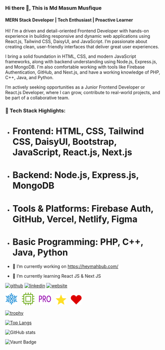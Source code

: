### Hi there 👋, This is Md Masum Musfique
#### MERN Stack Developer | Tech Enthusiast | Proactive Learner

Hi! I'm a driven and detail-oriented Frontend Developer with hands-on experience in building responsive and dynamic web applications using React.js, Tailwind CSS, DaisyUI, and JavaScript. I’m passionate about creating clean, user-friendly interfaces that deliver great user experiences.

I bring a solid foundation in HTML, CSS, and modern JavaScript frameworks, along with backend understanding using Node.js, Express.js, and MongoDB. I'm also comfortable working with tools like Firebase Authentication, GitHub, and Next.js, and have a working knowledge of PHP, C++, Java, and Python.

I’m actively seeking opportunities as a Junior Frontend Developer or React.js Developer, where I can grow, contribute to real-world projects, and be part of a collaborative team.

### 🔧 Tech Stack Highlights:

- # Frontend: HTML, CSS, Tailwind CSS, DaisyUI, Bootstrap, JavaScript, React.js, Next.js

- # Backend: Node.js, Express.js, MongoDB

- # Tools & Platforms: Firebase Auth, GitHub, Vercel, Netlify, Figma

- # Basic Programming: PHP, C++, Java, Python

- 🔭 I’m currently working on [https://heymahbub.com/ ](https://glowbyyana-690b6.web.app/)
- 🌱 I’m currently learning React JS & Next JS


[<img src='https://cdn.jsdelivr.net/npm/simple-icons@3.0.1/icons/github.svg' alt='github' height='40'>](https://github.com/Masumiub)  [<img src='https://cdn.jsdelivr.net/npm/simple-icons@3.0.1/icons/linkedin.svg' alt='linkedin' height='40'>](https://www.linkedin.com/in/musfique-77-masum/)  [<img src='https://cdn.jsdelivr.net/npm/simple-icons@3.0.1/icons/icloud.svg' alt='website' height='40'>](https://eprokashoni.com/masumBio/)  

<a href='https://archiveprogram.github.com/'><img src='https://raw.githubusercontent.com/acervenky/animated-github-badges/master/assets/acbadge.gif' width='40' height='40'></a> <a href='https://docs.github.com/en/developers'><img src='https://raw.githubusercontent.com/acervenky/animated-github-badges/master/assets/devbadge.gif' width='40' height='40'></a> <a href='https://github.com/pricing'><img src='https://raw.githubusercontent.com/acervenky/animated-github-badges/master/assets/pro.gif' width='40' height='40'></a> <a href='https://stars.github.com/'><img src='https://raw.githubusercontent.com/acervenky/animated-github-badges/master/assets/starbadge.gif' width='35' height='35'></a> <a href='https://docs.github.com/en/github/supporting-the-open-source-community-with-github-sponsors'><img src='https://raw.githubusercontent.com/acervenky/animated-github-badges/master/assets/sponsorbadge.gif' width='35' height='35'></a> 

[![trophy](https://github-profile-trophy.vercel.app/?username=Masumiub)](https://github.com/ryo-ma/github-profile-trophy)

[![Top Langs](https://github-readme-stats.vercel.app/api/top-langs/?username=Masumiub)](https://github.com/anuraghazra/github-readme-stats)

![GitHub stats](https://github-readme-stats.vercel.app/api?username=Masumiub&show_icons=true)  

![Vaunt Badge](https://api.vaunt.dev/v1/github/entities/Masumiub/contributions?format=svg&private=false)  



